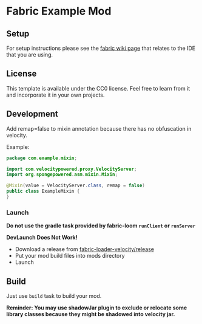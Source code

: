 # Fabric Example Mod

## Setup

For setup instructions please see the [fabric wiki page](https://fabricmc.net/wiki/tutorial:setup) that relates to the IDE that you are using.

## License

This template is available under the CC0 license. Feel free to learn from it and incorporate it in your own projects.

## Development

Add remap=false to mixin annotation because there has no obfuscation in velocity.

Example:
```java
package com.example.mixin;

import com.velocitypowered.proxy.VelocityServer;
import org.spongepowered.asm.mixin.Mixin;

@Mixin(value = VelocityServer.class, remap = false)
public class ExampleMixin {
}
```

### Launch

**Do not use the gradle task provided by fabric-loom `runClient` or `runServer`**

**DevLaunch Does Not Work!**

- Download a release from [fabric-loader-velocity/release](https://github.com/ZhuRuoLing/fabric-loader-velocity/releases)
- Put your mod build files into mods directory
- Launch

## Build

Just use `build` task to build your mod.

**Reminder: You may use shadowJar plugin to exclude or relocate some library classes because they might be shadowed into velocity jar.**